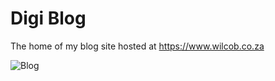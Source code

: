 # Digi Blog

The home of my blog site hosted at https://www.wilcob.co.za

![Blog](https://github.com/DigiBanks99/digi-blog/actions/workflows/spa.yml/badge.svg)
